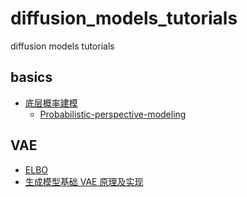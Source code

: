 # diffusion_models_tutorials
diffusion models tutorials

## basics

- [底层概率建模](https://www.bilibili.com/video/BV1bi421v75t/)
    - [Probabilistic-perspective-modeling](tutorials/basics/概率建模视角下的生成模型_cdf_sampling_kde.ipynb)
  
## VAE

- [ELBO]()
- [生成模型基础 VAE 原理及实现](https://www.bilibili.com/video/BV1QC4y1A7Gs/)
